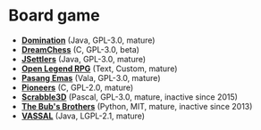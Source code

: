 [comment]: # (autogenerated content, do not edit)
# Board game

- **[Domination](../domination.md)** (Java, GPL-3.0, mature)
- **[DreamChess](../dreamchess.md)** (C, GPL-3.0, beta)
- **[JSettlers](../jsettlers.md)** (Java, GPL-3.0, mature)
- **[Open Legend RPG](../open_legend_rpg.md)** (Text, Custom, mature)
- **[Pasang Emas](../pasang_emas.md)** (Vala, GPL-3.0, mature)
- **[Pioneers](../pioneers.md)** (C, GPL-2.0, mature)
- **[Scrabble3D](../scrabble3d.md)** (Pascal, GPL-3.0, mature, inactive since 2015)
- **[The Bub's Brothers](../the_bubs_brothers.md)** (Python, MIT, mature, inactive since 2013)
- **[VASSAL](../vassal.md)** (Java, LGPL-2.1, mature)